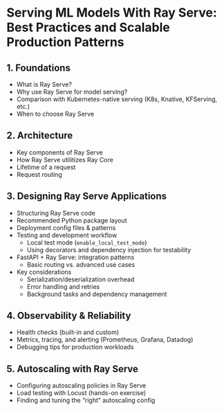 # Serving ML Models With Ray Serve: Best Practices and Scalable Production Patterns

## 1. Foundations
- What is Ray Serve?  
- Why use Ray Serve for model serving?  
- Comparison with Kubernetes-native serving (K8s, Knative, KFServing, etc.)  
- When to choose Ray Serve  

## 2. Architecture
- Key components of Ray Serve
- How Ray Serve utilitizes Ray Core
- Lifetime of a request
- Request routing

## 3. Designing Ray Serve Applications
- Structuring Ray Serve code  
- Recommended Python package layout  
- Deployment config files & patterns  
- Testing and development workflow  
  - Local test mode (`enable_local_test_mode`)  
  - Using decorators and dependency injection for testability  
- FastAPI + Ray Serve: integration patterns  
  - Basic routing vs. advanced use cases  
- Key considerations  
  - Serialization/deserialization overhead  
  - Error handling and retries  
  - Background tasks and dependency management  

## 4. Observability & Reliability
- Health checks (built-in and custom)  
- Metrics, tracing, and alerting (Prometheus, Grafana, Datadog)  
- Debugging tips for production workloads  

## 5. Autoscaling with Ray Serve
- Configuring autoscaling policies in Ray Serve  
- Load testing with Locust (hands-on exercise)  
- Finding and tuning the “right” autoscaling config  